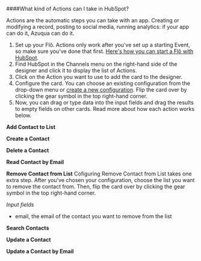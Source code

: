 ####What kind of Actions can I take in HubSpot?

Actions are the automatic steps you can take with an app. Creating or modifying a record, posting to social media, running analytics: if your app can do it, Azuqua can do it. 

1. Set up your Flõ. Actions only work after you've set up a starting Event, so make sure you've done that first. [Here's how you can start a Flõ with HubSpot]().
2. Find HubSpot in the Channels menu on the right-hand side of the designer and click it to display the list of Actions.
3. Click on the Action you want to use to add the card to the designer. 
4. Configure the card. You can choose an existing configuration from the drop-down menu or [create a new configuration](). Flip the card over by clicking the gear symbol in the top right-hand corner. 
5. Now, you can drag or type data into the input fields and drag the results to empty fields on other cards. Read more about how each action works below.

**Add Contact to List**

**Create a Contact**
<!---Wow that's a lot of fields, are they dynamically generated or can the average user expect to see all these?--->

**Delete a Contact**

**Read Contact by Email**

**Remove Contact from List**
Cofiguring Remove Contact from List takes one extra step. After you've chosen your configuration, choose the list you want to remove the contact from. Then, flip the card over by clicking the gear symbol in the top right-hand corner. 

*Input fields*

* email, the email of the contact you want to remove from the list

**Search Contacts**

**Update a Contact**

**Update a Contact by Email**

<!---Could Search Contacts and Read Contact by Email be combined into one card, with multiple possible search inputs? Same with Update a Contact and Update a Contact by Email? Also, with the Search Actions, if there are multiple results what kind of data will it return?--->

